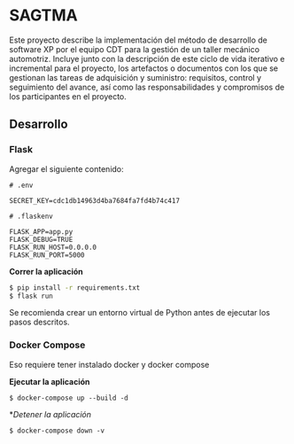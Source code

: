 # SAGTMA

Este proyecto describe la implementación del método de desarrollo de software XP por el equipo CDT para la gestión de un taller mecánico automotriz. Incluye junto con la descripción de este ciclo de vida iterativo e incremental para el proyecto, los artefactos o documentos con los que se gestionan las tareas de adquisición y suministro: requisitos, control y seguimiento del avance, así como las responsabilidades y compromisos de los participantes en el proyecto.

## Desarrollo

### Flask

Agregar el siguiente contenido:

```
# .env

SECRET_KEY=cdc1db14963d4ba7684fa7fd4b74c417
```

```
# .flaskenv

FLASK_APP=app.py
FLASK_DEBUG=TRUE
FLASK_RUN_HOST=0.0.0.0
FLASK_RUN_PORT=5000
```

**Correr la aplicación**

```bash
$ pip install -r requirements.txt
$ flask run
```

Se recomienda crear un entorno virtual de Python antes de ejecutar los pasos descritos.

### Docker Compose

Eso requiere tener instalado docker y docker compose

**Ejecutar la aplicación**

```
$ docker-compose up --build -d
```

**Detener la aplicación*

```
$ docker-compose down -v
```
